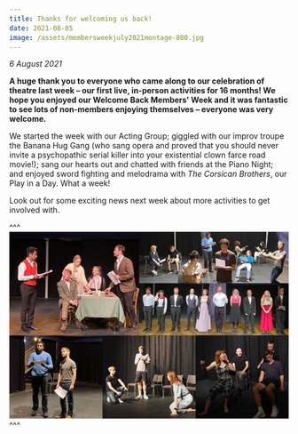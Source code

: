 ```yaml
---
title: Thanks for welcoming us back!
date: 2021-08-05
image: /assets/membersweekjuly2021montage-800.jpg
---
```

*6 August 2021*

**A huge thank you to everyone who came along to our celebration of theatre last week – our first live, in-person activities for 16 months! We hope you enjoyed our Welcome Back Members' Week and it was fantastic to see lots of non-members enjoying themselves – everyone was very welcome.**

We started the week with our Acting Group; giggled with our improv troupe the Banana Hug Gang (who sang opera and proved that you should never invite a psychopathic serial killer into your existential clown farce road movie!); sang our hearts out and chatted with friends at the Piano Night; and enjoyed sword fighting and melodrama with *The Corsican Brothers*, our Play in a Day. What a week!

Look out for some exciting news next week about more activities to get involved with.

^^^ ![](/assets/membersweekjuly2021montage-800.jpg)
^^^